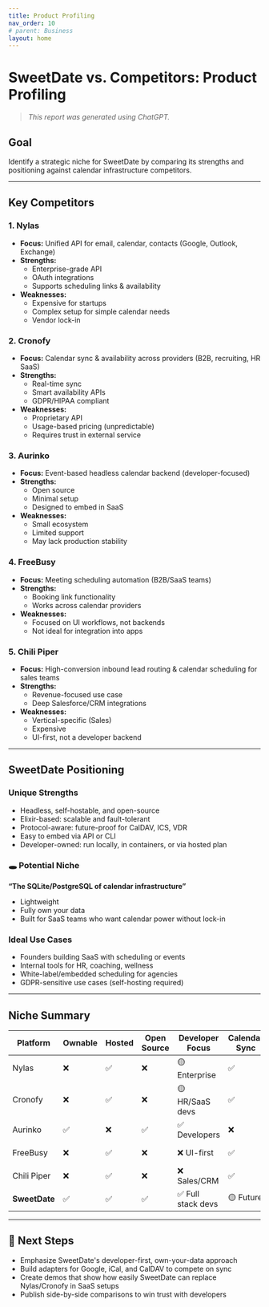 ```yaml
---
title: Product Profiling
nav_order: 10 
# parent: Business
layout: home
---
```


# SweetDate vs. Competitors: Product Profiling
> *This report was generated using ChatGPT.*

## Goal

Identify a strategic niche for SweetDate by comparing its strengths and positioning against calendar infrastructure competitors.

---

## Key Competitors

### 1. Nylas
- **Focus:** Unified API for email, calendar, contacts (Google, Outlook, Exchange)
- **Strengths:**
  - Enterprise-grade API
  - OAuth integrations
  - Supports scheduling links & availability
- **Weaknesses:**
  - Expensive for startups
  - Complex setup for simple calendar needs
  - Vendor lock-in

### 2. Cronofy
- **Focus:** Calendar sync & availability across providers (B2B, recruiting, HR SaaS)
- **Strengths:**
  - Real-time sync
  - Smart availability APIs
  - GDPR/HIPAA compliant
- **Weaknesses:**
  - Proprietary API
  - Usage-based pricing (unpredictable)
  - Requires trust in external service

### 3. Aurinko
- **Focus:** Event-based headless calendar backend (developer-focused)
- **Strengths:**
  - Open source
  - Minimal setup
  - Designed to embed in SaaS
- **Weaknesses:**
  - Small ecosystem
  - Limited support
  - May lack production stability

### 4. FreeBusy
- **Focus:** Meeting scheduling automation (B2B/SaaS teams)
- **Strengths:**
  - Booking link functionality
  - Works across calendar providers
- **Weaknesses:**
  - Focused on UI workflows, not backends
  - Not ideal for integration into apps

### 5. Chili Piper
- **Focus:** High-conversion inbound lead routing & calendar scheduling for sales teams
- **Strengths:**
  - Revenue-focused use case
  - Deep Salesforce/CRM integrations
- **Weaknesses:**
  - Vertical-specific (Sales)
  - Expensive
  - UI-first, not a developer backend

---

## SweetDate Positioning

### Unique Strengths

- Headless, self-hostable, and open-source  
- Elixir-based: scalable and fault-tolerant  
- Protocol-aware: future-proof for CalDAV, ICS, VDR  
- Easy to embed via API or CLI  
- Developer-owned: run locally, in containers, or via hosted plan  

### 🕳️ Potential Niche

**“The SQLite/PostgreSQL of calendar infrastructure”**

- Lightweight  
- Fully own your data  
- Built for SaaS teams who want calendar power without lock-in  

### Ideal Use Cases

- Founders building SaaS with scheduling or events  
- Internal tools for HR, coaching, wellness  
- White-label/embedded scheduling for agencies  
- GDPR-sensitive use cases (self-hosting required)  

---

## Niche Summary

| Platform       | Ownable | Hosted | Open Source | Developer Focus   | Calendar Sync | Scheduling UX | Target Audience            |
| -------------- | ------- | ------ | ----------- | ----------------- | ------------- | ------------- | -------------------------- |
| Nylas          | ❌       | ✅      | ❌           | 🟡 Enterprise      | ✅             | ✅             | Email/calendar unification |
| Cronofy        | ❌       | ✅      | ❌           | 🟡 HR/SaaS devs    | ✅             | ✅             | HR tools, booking SaaS     |
| Aurinko        | ✅       | ❌      | ✅           | ✅ Developers      | ❌             | ❌             | Indie, OSS-friendly        |
| FreeBusy       | ❌       | ✅      | ❌           | ❌ UI-first        | ✅             | ✅             | B2B calendar automation    |
| Chili Piper    | ❌       | ✅      | ❌           | ❌ Sales/CRM       | ✅             | ✅             | Sales teams + conversions  |
| **SweetDate**  | ✅       | ✅      | ✅           | ✅ Full stack devs | 🟡 Future      | ❌ (not core)  | SaaS builders, custom apps |

---

## 🧠 Next Steps

- Emphasize SweetDate's developer-first, own-your-data approach  
- Build adapters for Google, iCal, and CalDAV to compete on sync  
- Create demos that show how easily SweetDate can replace Nylas/Cronofy in SaaS setups  
- Publish side-by-side comparisons to win trust with developers  